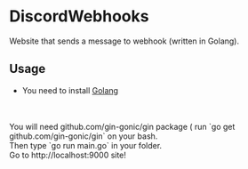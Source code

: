 # DiscordWebhooks

Website that sends a message to webhook (written in Golang).

## Usage

* You need to install [Golang](https://golang.org)
<br>
<br> You will need github.com/gin-gonic/gin package ( run `go get github.com/gin-gonic/gin` on your bash.
<br> Then type `go run main.go` in your folder. 
<br> Go to http://localhost:9000 site!
